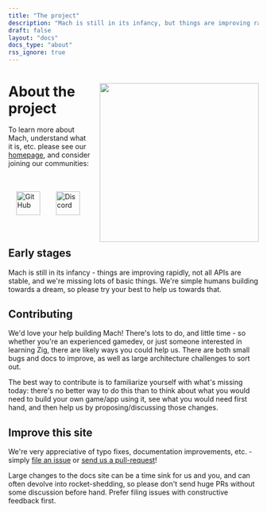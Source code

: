 ```yaml
---
title: "The project"
description: "Mach is still in its infancy, but things are improving rapidly. We're simple humans building towards a dream, and you can join our effort."
draft: false
layout: "docs"
docs_type: "about"
rss_ignore: true
---
```


<style>
.p-community-icon {
    height: calc(3rem + 0.5rem + 0.5rem);
    padding: 0.5rem;
    margin-bottom: 3rem;
}
img.p-community-icon {
    height: 3rem;
    /* https://codepen.io/sosuke/pen/Pjoqqp */
    filter: invert(100%) sepia(100%) saturate(0%) hue-rotate(143deg) brightness(105%) contrast(104%);
}
@media (prefers-color-scheme: light) {
    img.p-community-icon {
        filter: none;
    }
}
</style>

<div>
    <img style="height: 20rem; float: right; padding-left: 1rem;" src="../img/wrench_rocket.svg"></img>
    <p>
        <h1 style="margin-bottom: 0;">About the project</h1>
        <br/>
        To learn more about Mach, understand what it is, etc. please see our <a href="../">homepage</a>, and consider joining our communities:
    </p>
    <div style="display: flex; flex-direction: row; margin-top: 2rem;">
        <a href="https://github.com/hexops/mach" class="p-community-icon glass-link">
            <img alt="GitHub" class="p-community-icon" src="/img/github.svg">
        </a>
        <a href="https://discord.gg/XNG3NZgCqp" class="p-community-icon glass-link">
            <img alt="Discord" class="p-community-icon" src="/img/discord.svg">
        </a>
    </div>
</div>

<h2 style="margin-top: 0;">Early stages</h2>

Mach is still in its infancy - things are improving rapidly, not all APIs are stable, and we're missing lots of basic things. We're simple humans building towards a dream, so please try your best to help us towards that.

## Contributing

We'd love your help building Mach! There's lots to do, and little time - so whether you're an experienced gamedev, or just someone interested in learning Zig, there are likely ways you could help us. There are both small bugs and docs to improve, as well as large architecture challenges to sort out.

The best way to contribute is to familiarize yourself with what's missing today: there's no better way to do this than to think about what you would need to build your own game/app using it, see what you would need first hand, and then help us by proposing/discussing those changes.

## Improve this site

We're very appreciative of typo fixes, documentation improvements, etc. - simply [file an issue](https://github.com/hexops/mach/issues) or [send us a pull-request](https://github.com/hexops/machengine.org/tree/main/content)!

Large changes to the docs site can be a time sink for us and you, and can often devolve into rocket-shedding, so please don't send huge PRs without some discussion before hand. Prefer filing issues with constructive feedback first.
